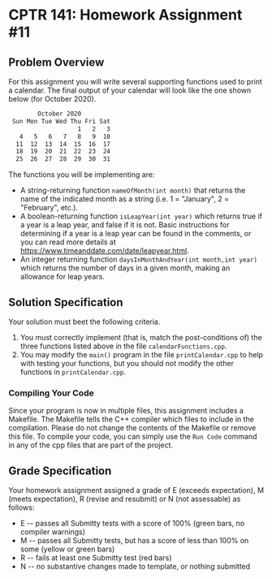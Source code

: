# CPTR 141: Homework Assignment #11

## Problem Overview

For this assignment you will write several supporting functions used to print a calendar.  The final output of your calendar will look like the one shown below (for October 2020).

```html
        October 2020
 Sun Mon Tue Wed Thu Fri Sat
                   1   2   3
   4   5   6   7   8   9  10
  11  12  13  14  15  16  17
  18  19  20  21  22  23  24
  25  26  27  28  29  30  31

```

The functions you will be implementing are:

* A string-returning function `nameOfMonth(int month)` that returns the name of the indicated month as a string (i.e. 1 = "January", 2 = "February", etc.).
* A boolean-returning function `isLeapYear(int year)` which returns true if a year is a leap year, and false if it is not.  Basic instructions for determining if a year is a leap year can be found in the comments, or you can read more details at https://www.timeanddate.com/date/leapyear.html.
* An integer returning function `daysInMonthAndYear(int month,int year)` which returns the number of days in a given month, making an allowance for leap years.

## Solution Specification

Your solution must beet the following criteria.

1. You must correctly implement (that is, match the post-conditions of) the three functions listed above in the file `calendarFunctions.cpp`.
2. You may modify the `main()` program in the file `printCalendar.cpp` to help with testing your functions, but you should not modify the other functions in `printCalendar.cpp`.

### Compiling Your Code

Since your program is now in multiple files, this assignment includes a Makefile.  The Makefile tells the C++ compiler which files to include in the compilation.  Please do not change the contents of the Makefile or remove this file.  To compile your code, you can simply use the `Run Code` command in any of the cpp files that are part of the project.

## Grade Specification

Your homework assignment assigned a grade of E (exceeds expectation), M (meets expectation), R (revise and resubmit) or N (not assessable) as follows:

- E -- passes all Submitty tests with a score of 100% (green bars, no compiler warnings)
- M -- passes all Submitty tests, but has a score of less than 100% on some (yellow or green bars)
- R -- fails at least one Submitty test (red bars)
- N -- no substantive changes made to template, or nothing submitted

